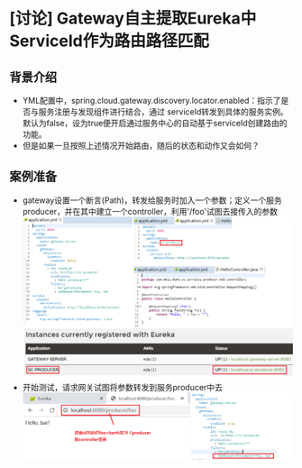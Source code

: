 # [讨论] Gateway自主提取Eureka中ServiceId作为路由路径匹配

## 背景介绍
- YML配置中，spring.cloud.gateway.discovery.locator.enabled：指示了是否与服务注册与发现组件进行结合，通过 serviceId转发到具体的服务实例。默认为false，设为true便开启通过服务中心的自动基于serviceId创建路由的功能。
- 但是如果一旦按照上述情况开始路由，随后的状态和动作又会如何？

## 案例准备
- gateway设置一个断言(Path)，转发给服务时加入一个参数；定义一个服务producer，并在其中建立一个controller，利用'/foo'试图去接传入的参数
![image](https://github.com/skymarlio82/spring-cloud-topic01/blob/master/screens/img01.png)
- 开始测试，请求网关试图将参数转发到服务producer中去
![image](https://github.com/skymarlio82/spring-cloud-topic01/blob/master/screens/img02.png)